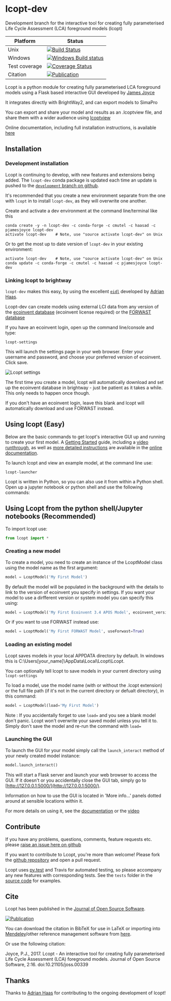 # lcopt-dev
Development branch for the interactive tool for creating fully parameterised Life Cycle Assessment (LCA) foreground models (lcopt)

| 	Platform		| Status 		|
|---------------|---------------|
| Unix     		|  [![Build Status](https://travis-ci.org/pjamesjoyce/lcopt.svg?branch=development)](https://travis-ci.org/pjamesjoyce/lcopt) |
| Windows  		|  [![Windows Build status](https://ci.appveyor.com/api/projects/status/vwtfm3ml7hy070ku/branch/development?svg=true)](https://ci.appveyor.com/project/pjamesjoyce/lcopt/branch/development)   |
| Test coverage | [![Coverage Status](https://coveralls.io/repos/github/pjamesjoyce/lcopt/badge.svg?branch=development)](https://coveralls.io/github/pjamesjoyce/lcopt?branch=development) |
|Citation | [![Publication](http://joss.theoj.org/papers/c0b544bee185c9ac75e96d24b8573547/status.svg)](http://joss.theoj.org/papers/c0b544bee185c9ac75e96d24b8573547)|

Lcopt is a python module for creating fully parameterised LCA foreground models using a Flask based interactive GUI developed by [James Joyce](https://pjamesjoyce.github.io/)

It integrates directly with BrightWay2, and can export models to SimaPro

You can export and share your model and results as an .lcoptview file, and share them with a wider audience using [lcoptview](http://lcoptview.rtfd.io)

Online documentation, including full installation instructions, is available [here](http://lcopt.readthedocs.io)

## Installation

### Development installation

Lcopt is continuing to develop, with new features and extensions being added. The `lcopt-dev` conda package is updated each time an update is pushed to the [`development` branch on github](https://github.com/pjamesjoyce/lcopt/tree/development).

It's recommended that you create a new environment separate from the one with `lcopt` in to install `lcopt-dev`, as they will overwrite one another.

Create and activate a dev environment at the command line/terminal like this

```
conda create -y -n lcopt-dev -c conda-forge -c cmutel -c haasad -c pjamesjoyce lcopt-dev
activate lcopt-dev    # Note, use "source activate lcopt-dev" on Unix
```

Or to get the most up to date version of `lcopt-dev` in your existing environment:

```
activate lcopt-dev    # Note, use "source activate lcopt-dev" on Unix
conda update -c conda-forge -c cmutel -c haasad -c pjamesjoyce lcopt-dev
```

### Linking lcopt to brightway

`lcopt-dev` makes this easy, by using the excellent [`eidl`](https://github.com/haasad/EcoInventDownLoader) developed by [Adrian Haas](https://github.com/haasad).

Lcopt-dev can create models using external LCI data from any version of the [ecoinvent database](http://www.ecoinvent.org/database/ecoinvent-33/ecoinvent-33.html) (ecoinvent license required) or the [FORWAST database](http://forwast.brgm.fr/)

If you have an ecoinvent login, open up the command line/console and type:

```
lcopt-settings
```

This will launch the settings page in your web browser. Enter your username and password, and choose your preferred version of ecoinvent. Click save.

![Lcopt settings](./docs/assets/lcopt_dev_settings.jpg)

The first time you create a model, lcopt will automatically download and set up the ecoinvent database in brightway - just be patient as it takes a while. This only needs to happen once though.

If you don't have an ecoinvent login, leave this blank and lcopt will automatically download and use FORWAST instead.

## Using lcopt (Easy)

Below are the basic commands to get lcopt's interactive GUI up and running to create your first model. A [Getting Started](https://lcopt.readthedocs.io/en/latest/2_Getting_Started.html) guide, including a [video runthrough](https://lcopt.readthedocs.io/en/latest/2_Getting_Started.html#video), as well as [more detailed instructions](https://lcopt.readthedocs.io/en/latest/3_use.html) are available in the [online documentation](https://lcopt.readthedocs.io/).

To launch lcopt and view an example model, at the command line use:

```
lcopt-launcher
```

Lcopt is written in Python, so you can also use it from within a Python shell. Open up a jupyter notebook or python shell and use the following commands:

## Using Lcopt from the python shell/Jupyter notebooks (Recommended)

To import lcopt use: 

```python
from lcopt import *
```

### Creating a new model

To create a model, you need to create an instance of the LcoptModel class using the model name as the first argument:

```python
model = LcoptModel('My First Model')
```

By default the model will be populated in the background with the details to link to the version of ecoinvent you specify in settings. If you want your model to use a dirfferent version or system model you can specify this using:


```python
model = LcoptModel('My First Ecoinvent 3.4 APOS Model', ecoinvent_version="3.4", ecoinvent_system_model="apos")
```

Or if you want to use FORWAST instead use:

```python
model = LcoptModel('My First FORWAST Model', useForwast=True)
```

### Loading an existing model

Lcopt saves models in your local APPDATA directory by default. In windows this is C:\Users\[your_name]\AppData\Local\Lcopt\Lcopt.

You can optionally tell lcopt to save models in your current directory using `lcopt-settings`

To load a model, use the model name (with or without the .lcopt extension) or the full file path (if it's not in the current directory or defualt directory), in this command:

```python
model = LcoptModel(load='My First Model')
```

Note : If you accidentally forget to use `load=` and you see a blank model don't panic. Lcopt won't overwrite your saved model unless you tell it to. Simply don't save the model and re-run the command with `load=`

### Launching the GUI

To launch the GUI for your model simply call the `launch_interact` method of your newly created model instance:

```python
model.launch_interact()
```

This will start a Flask server and launch your web browser to access the GUI. If it doesn't or you accidentally close the GUI tab, simply go to [http://127.0.0.1:5000/](http://127.0.0.1:5000/).

Information on how to use the GUI is located in 'More info...' panels dotted around at sensible locations within it.

For more details on using it, see the [documentation](https://lcopt.readthedocs.io/en/latest/3_use.html) or the [video](https://lcopt.readthedocs.io/en/latest/2_Getting_Started.html#video)

## Contribute

If you have any problems, questions, comments, feature requests etc. please [raise an issue here on github](https://github.com/pjamesjoyce/lcopt/issues)

If you want to contribute to Lcopt, you're more than welcome! Please fork the [github repository](https://github.com/pjamesjoyce/lcopt/) and open a pull request. 

Lcopt uses [py.test](https://docs.pytest.org/en/latest/index.html>) and Travis for automated testing, so please accompany any new features with corresponding tests. See the `tests` folder in the [source code](https://github.com/pjamesjoyce/lcopt/tree/master/tests) for examples.  

## Cite

Lcopt has been published in the [Journal of Open Source Software](http://joss.theoj.org/papers/10.21105/joss.00339).

[![Publication](http://joss.theoj.org/papers/c0b544bee185c9ac75e96d24b8573547/status.svg)](http://joss.theoj.org/papers/c0b544bee185c9ac75e96d24b8573547)

You can download the citation in BibTeX for use in LaTeX or importing into [Mendeley](https://www.mendeley.com/)/other reference management software from [here](http://www.doi2bib.org/#/doi/10.21105/joss.00339).

Or use the following citation:

Joyce, P.J., 2017. Lcopt - An interactive tool for creating fully parameterised Life Cycle Assessment (LCA) foreground models. Journal of Open Source Software, 2:16. doi:10.21105/joss.00339

## Thanks

Thanks to [Adrian Haas](https://github.com/haasad) for contributing to the ongoing development of lcopt!
